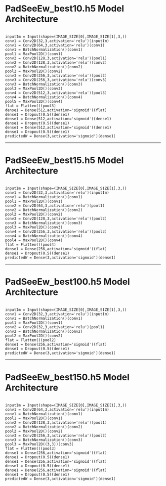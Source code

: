 # PadSeeEw_best10.h5 Model Architecture

<code>
inputIm = Input(shape=(IMAGE_SIZE[0],IMAGE_SIZE[1],3,))
conv1 = Conv2D(32,3,activation='relu')(inputIm)
conv1 = Conv2D(64,3,activation='relu')(conv1)
conv1 = BatchNormalization()(conv1)
pool1 = MaxPool2D()(conv1)
conv2 = Conv2D(128,3,activation='relu')(pool1)
conv2 = Conv2D(128,3,activation='relu')(conv2)
conv2 = BatchNormalization()(conv2)
pool2 = MaxPool2D()(conv2)
conv3 = Conv2D(256,3,activation='relu')(pool2)
conv3 = Conv2D(256,3,activation='relu')(conv3)
conv3 = BatchNormalization()(conv3)
pool3 = MaxPool2D()(conv3)
conv4 = Conv2D(512,3,activation='relu')(pool3)
conv4 = BatchNormalization()(conv4)
pool5 = MaxPool2D()(conv4)
flat = Flatten()(pool3)
dense1 = Dense(512,activation='sigmoid')(flat)
dense1 = Dropout(0.5)(dense1)
dense1 = Dense(512,activation='sigmoid')(dense1)
dense1 = Dropout(0.5)(dense1)
dense1 = Dense(512,activation='sigmoid')(dense1)
dense1 = Dropout(0.5)(dense1)
predictedW = Dense(3,activation='sigmoid')(dense1)</code>

---

# PadSeeEw_best15.h5 Model Architecture

<code>
inputIm = Input(shape=(IMAGE_SIZE[0],IMAGE_SIZE[1],3,))
conv1 = Conv2D(32,3,activation='relu')(inputIm)
conv1 = BatchNormalization()(conv1)
pool1 = MaxPool2D()(conv1)
conv2 = Conv2D(64,3,activation='relu')(pool1)
conv2 = BatchNormalization()(conv2)
pool2 = MaxPool2D()(conv2)
conv3 = Conv2D(128,3,activation='relu')(pool2)
conv3 = BatchNormalization()(conv3)
pool3 = MaxPool2D()(conv3)
conv4 = Conv2D(256,3,activation='relu')(pool3)
conv4 = BatchNormalization()(conv4)
pool4 = MaxPool2D()(conv4)
flat = Flatten()(pool4)
dense1 = Dense(256,activation='sigmoid')(flat)
dense1 = Dropout(0.5)(dense1)
predictedW = Dense(3,activation='sigmoid')(dense1)</code>

---

# PadSeeEw_best100.h5 Model Architecture

<code>
inputIm = Input(shape=(IMAGE_SIZE[0],IMAGE_SIZE[1],3,))
conv1 = Conv2D(32,3,activation='relu')(inputIm)
conv1 = BatchNormalization()(conv1)
pool1 = MaxPool2D()(conv1)
conv2 = Conv2D(32,3,activation='relu')(pool1)
conv2 = BatchNormalization()(conv2)
pool2 = MaxPool2D()(conv2)
flat = Flatten()(pool2)
dense1 = Dense(256,activation='sigmoid')(flat)
dense1 = Dropout(0.5)(dense1)
predictedW = Dense(3,activation='sigmoid')(dense1)</code>

---

# PadSeeEw_best150.h5 Model Architecture

<code>
inputIm = Input(shape=(IMAGE_SIZE[0],IMAGE_SIZE[1],3,))
conv1 = Conv2D(64,3,activation='relu')(inputIm)
conv1 = BatchNormalization()(conv1)
pool1 = MaxPool2D()(conv1)
conv2 = Conv2D(128,3,activation='relu')(pool1)
conv2 = BatchNormalization()(conv2)
pool2 = MaxPool2D()(conv2)
conv3 = Conv2D(256,3,activation='relu')(pool2)
conv3 = BatchNormalization()(conv3)
pool3 = MaxPool2D((3,3))(conv3)
flat = Flatten()(pool3)
dense1 = Dense(256,activation='sigmoid')(flat)
dense1 = Dropout(0.5)(dense1)
dense1 = Dense(256,activation='sigmoid')(flat)
dense1 = Dropout(0.5)(dense1)
dense1 = Dense(256,activation='sigmoid')(flat)
dense1 = Dropout(0.5)(dense1)
predictedW = Dense(3,activation='sigmoid')(dense1)
</code>
